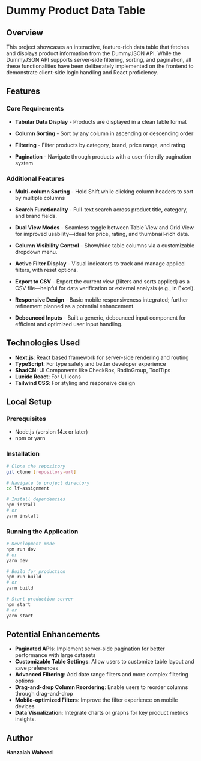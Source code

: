 # Dummy Product Data Table

## Overview

This project showcases an interactive, feature-rich data table that fetches and displays product information from the DummyJSON API. While the DummyJSON API supports server-side filtering, sorting, and pagination, all these functionalities have been deliberately implemented on the frontend to demonstrate client-side logic handling and React proficiency.

## Features

### Core Requirements

- **Tabular Data Display** - Products are displayed in a clean table format

- **Column Sorting** - Sort by any column in ascending or descending order

- **Filtering** - Filter products by category, brand, price range, and rating

- **Pagination** - Navigate through products with a user-friendly pagination system

### Additional Features

- **Multi-column Sorting** - Hold Shift while clicking column headers to sort by multiple columns

- **Search Functionality** - Full-text search across product title, category, and brand fields.

- **Dual View Modes** - Seamless toggle between Table View and Grid View for improved usability—ideal for price, rating, and thumbnail-rich data.

- **Column Visibility Control** - Show/hide table columns via a customizable dropdown menu.

- **Active Filter Display** - Visual indicators to track and manage applied filters, with reset options.

- **Export to CSV** - Export the current view (filters and sorts applied) as a CSV file—helpful for data verification or external analysis (e.g., in Excel).

- **Responsive Design** - Basic mobile responsiveness integrated; further refinement planned as a potential enhancement.

- **Debounced Inputs** - Built a generic, debounced input component for efficient and optimized user input handling.

## Technologies Used

- **Next.js**: React based framework for server-side rendering and routing
- **TypeScript**: For type safety and better developer experience
- **ShadCN**: UI Components like CheckBox, RadioGroup, ToolTips
- **Lucide React**: For UI icons
- **Tailwind CSS**: For styling and responsive design

## Local Setup

### Prerequisites

- Node.js (version 14.x or later)
- npm or yarn

### Installation

```bash
# Clone the repository
git clone [repository-url]

# Navigate to project directory
cd lf-assignment

# Install dependencies
npm install
# or
yarn install
```

### Running the Application

```bash
# Development mode
npm run dev
# or
yarn dev

# Build for production
npm run build
# or
yarn build

# Start production server
npm start
# or
yarn start
```

## Potential Enhancements

- **Paginated APIs**: Implement server-side pagination for better performance with large datasets
- **Customizable Table Settings**: Allow users to customize table layout and save preferences
- **Advanced Filtering**: Add date range filters and more complex filtering options
- **Drag-and-drop Column Reordering**: Enable users to reorder columns through drag-and-drop
- **Mobile-optimized Filters**: Improve the filter experience on mobile devices
- **Data Visualization**: Integrate charts or graphs for key product metrics insights.

## Author

**Hanzalah Waheed**
